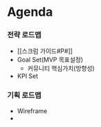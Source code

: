 # Agenda
### 전략 로드맵
- [[스크럼 가이드#P#]]
- Goal Set(MVP 목표설정)
	- 커뮤니티 핵심가치(방향성)
- KPI Set

### 기획 로드맵
- Wireframe 
- 